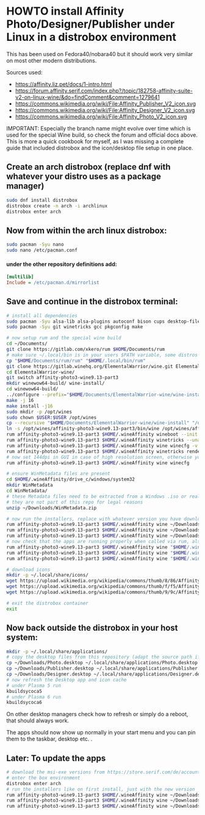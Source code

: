 # HOWTO install Affinity Photo/Designer/Publisher under Linux in a distrobox environment

This has been used on Fedora40/nobara40 but it should work very similar on most other modern distributions.

Sources used:
- https://affinity.liz.pet/docs/1-intro.html
- https://forum.affinity.serif.com/index.php?/topic/182758-affinity-suite-v2-on-linux-wine/&do=findComment&comment=1279641
- https://commons.wikimedia.org/wiki/File:Affinity_Publisher_V2_icon.svg
- https://commons.wikimedia.org/wiki/File:Affinity_Designer_V2_icon.svg
- https://commons.wikimedia.org/wiki/File:Affinity_Photo_V2_icon.svg

IMPORTANT: Especially the branch name might evolve over time
which is used for the special Wine build, so check the forum and official docs above. This is more a quick cookbook for myself, as I was missing a complete guide that included distrobox and the icon/desktop file setup in one place.


## Create an arch distrobox (replace dnf with whatever your distro uses as a package manager)
```sh
sudo dnf install distrobox
distrobox create -n arch -i archlinux
distrobox enter arch
```

## Now from within the arch linux distrobox:
```sh
sudo pacman -Syu nano
sudo nano /etc/pacman.conf
```

#### under the other repository definitions add:
```ini
[multilib]
Include = /etc/pacman.d/mirrorlist
```

## Save and continue in the distrobox terminal:
```sh
# install all dependencies
sudo pacman -Syu alsa-lib alsa-plugins autoconf bison cups desktop-file-utils flex fontconfig freetype2 gcc-libs gettext gnutls gst-plugins-bad gst-plugins-base gst-plugins-base-libs gst-plugins-good gst-plugins-ugly libcups libgphoto2 libpcap libpulse libunwind libxcomposite libxcursor libxi libxinerama libxkbcommon libxrandr libxxf86vm mesa mesa-libgl mingw-w64-gcc opencl-headers opencl-icd-loader pcsclite perl samba sane sdl2 unixodbc v4l-utils vulkan-headers vulkan-icd-loader wayland wine-gecko wine-mono
sudo pacman -Syu git winetricks gcc pkgconfig make

# now setup rum and the special wine build
cd ~/Documents/
git clone https://gitlab.com/xkero/rum $HOME/Documents/rum
# make sure ~/.local/bin is in your users $PATH variable, some distros do that by default in the .bashrc, some don't
cp "$HOME/Documents/rum/rum" "$HOME/.local/bin/rum"
git clone https://gitlab.winehq.org/ElementalWarrior/wine.git ElementalWarrior-wine
cd ElementalWarrior-wine/
git switch affinity-photo3-wine9.13-part3
mkdir winewow64-build/ wine-install/
cd winewow64-build/
../configure --prefix="$HOME/Documents/ElementalWarrior-wine/wine-install" --enable-archs=i386,x86_64
make -j 16
make install -j16
sudo mkdir -p /opt/wines
sudo chown $USER:$USER /opt/wines
cp --recursive "$HOME/Documents/ElementalWarrior-wine/wine-install" "/opt/wines/affinity-photo3-wine9.13-part3"
ln -s /opt/wines/affinity-photo3-wine9.13-part3/bin/wine /opt/wines/affinity-photo3-wine9.13-part3/bin/wine64
rum affinity-photo3-wine9.13-part3 $HOME/.wineAffinity wineboot --init
rum affinity-photo3-wine9.13-part3 $HOME/.wineAffinity winetricks --unattended dotnet48 corefonts
rum affinity-photo3-wine9.13-part3 $HOME/.wineAffinity wine winecfg -v win11
rum affinity-photo3-wine9.13-part3 $HOME/.wineAffinity winetricks renderer=vulkan
# now set 144dpi in GUI in case of high resolution screen, otherwise you can skip this winecfg step
rum affinity-photo3-wine9.13-part3 $HOME/.wineAffinity wine winecfg

# ensure WinMetadata files are present
cd $HOME/.wineAffinity/drive_c/windows/system32
mkdir WinMetadata
cd WinMetadata/
# these Metadata files need to be extracted from a Windows .iso or real install from C:\Windows\system32\WinMetadata
# they are not part of this repo for legal reasons
unzip ~/Downloads/WinMetadata.zip 

# now run the installers, replace with whatever version you have downloaded (use the msi-exe installers)
rum affinity-photo3-wine9.13-part3 $HOME/.wineAffinity wine ~/Downloads/affinity-designer-msi-2.5.5.exe 
rum affinity-photo3-wine9.13-part3 $HOME/.wineAffinity wine ~/Downloads/affinity-photo-msi-2.5.5.exe 
rum affinity-photo3-wine9.13-part3 $HOME/.wineAffinity wine ~/Downloads/affinity-publisher-msi-2.5.5.exe
# now check that the apps are running properly when called via rum, also sign in to activate your license seat
rum affinity-photo3-wine9.13-part3 $HOME/.wineAffinity wine "$HOME/.wineAffinity/drive_c/Program Files/Affinity/Designer 2/Designer.exe"
rum affinity-photo3-wine9.13-part3 $HOME/.wineAffinity wine "$HOME/.wineAffinity/drive_c/Program Files/Affinity/Publisher 2/Publisher.exe"
rum affinity-photo3-wine9.13-part3 $HOME/.wineAffinity wine "$HOME/.wineAffinity/drive_c/Program Files/Affinity/Photo 2/Photo.exe"

# download icons
mkdir -p ~/.local/share/icons/
wget https://upload.wikimedia.org/wikipedia/commons/thumb/8/86/Affinity_Designer_V2_icon.svg/512px-Affinity_Designer_V2_icon.svg.png -O ~/.local/share/icons/Designer2.png
wget https://upload.wikimedia.org/wikipedia/commons/thumb/f/f5/Affinity_Photo_V2_icon.svg/512px-Affinity_Photo_V2_icon.svg.png -O ~/.local/share/icons/Photo2.png
wget https://upload.wikimedia.org/wikipedia/commons/thumb/9/9c/Affinity_Publisher_V2_icon.svg/512px-Affinity_Publisher_V2_icon.svg.png -O ~/.local/share/icons/Publisher2.png

# exit the distrobox container
exit
```

## Now back outside the distrobox in your host system:
```sh
mkdir -p ~/.local/share/applications/
# copy the desktop files from this repository (adapt the source path if needed)
cp ~/Downloads/Photo.desktop ~/.local/share/applications/Photo.desktop
cp ~/Downloads/Publisher.desktop ~/.local/share/applications/Publisher.desktop
cp ~/Downloads/Designer.desktop ~/.local/share/applications/Designer.desktop
# now refresh the Desktop app and icon cache
# under Plasma 5 run
kbuildsycoca5
# under Plasma 6 run
kbuildsycoca6
```
On other desktop managers check how to refresh or simply do a reboot, that should always work.

The apps should now show up normally in your start menu and you can pin them to the taskbar, desktop etc. .

## Later: To update the apps
```sh
# download the msi-exe versions from https://store.serif.com/de/account/licences/
# enter the box environment
distrobox enter arch
# run the installers like on first install, just with the new version
rum affinity-photo3-wine9.13-part3 $HOME/.wineAffinity wine ~/Downloads/affinity-designer-msi-2.5.5.exe 
rum affinity-photo3-wine9.13-part3 $HOME/.wineAffinity wine ~/Downloads/affinity-photo-msi-2.5.5.exe 
rum affinity-photo3-wine9.13-part3 $HOME/.wineAffinity wine ~/Downloads/affinity-publisher-msi-2.5.5.exe
```